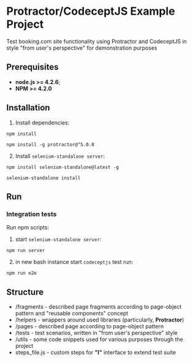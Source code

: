 # Protractor/CodeceptJS Example Project
Test booking.com site functionality using Protractor and CodeceptJS in style "from user's perspective" for demonstration purposes 

## Prerequisites
* **node.js >= 4.2.6**;
* **NPM >= 4.2.0**

## Installation
1. Install dependencies: 
```
npm install
```

```
npm install -g protractor@^5.0.0
```
2. Install `selenium-standalone server`:
```
npm install selenium-standalone@latest -g 
```
```
selenium-standalone install
```

## Run 

### Integration tests
Run npm scripts:

1. start `selenium-standalone server`:
```
npm run server
```
2. in new bash instance start `codeceptjs` test run:
```
npm run e2e
```
## Structure
* /fragments - described page fragments according to page-object pattern and "reusable components" concept
* /helpers - wrappers around used libraries (particularly, **Protractor**)
* /pages - described page according to page-object pattern
* /tests - test scenarios, written in "from user's perspective" style
* /utils - some code snippets used for various purposes through the project
* steps_file.js - custom steps for **"I"** interface to extend test suite  

